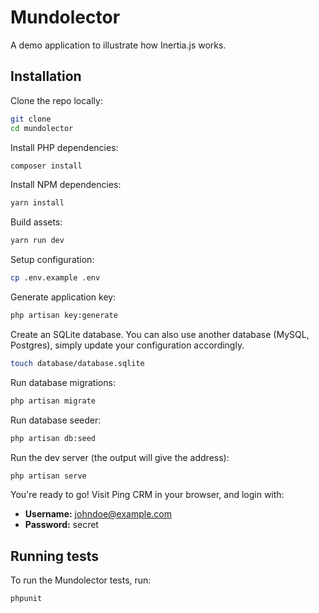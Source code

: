 # Mundolector

A demo application to illustrate how Inertia.js works.

## Installation

Clone the repo locally:

```sh
git clone 
cd mundolector
```

Install PHP dependencies:

```sh
composer install
```

Install NPM dependencies:

```sh
yarn install
```

Build assets:

```sh
yarn run dev
```

Setup configuration:

```sh
cp .env.example .env
```

Generate application key:

```sh
php artisan key:generate
```

Create an SQLite database. You can also use another database (MySQL, Postgres), simply update your configuration accordingly.

```sh
touch database/database.sqlite
```

Run database migrations:

```sh
php artisan migrate
```

Run database seeder:

```sh
php artisan db:seed
```

Run the dev server (the output will give the address):

```sh
php artisan serve
```

You're ready to go! Visit Ping CRM in your browser, and login with:

- **Username:** johndoe@example.com
- **Password:** secret

## Running tests

To run the Mundolector tests, run:

```
phpunit
```
